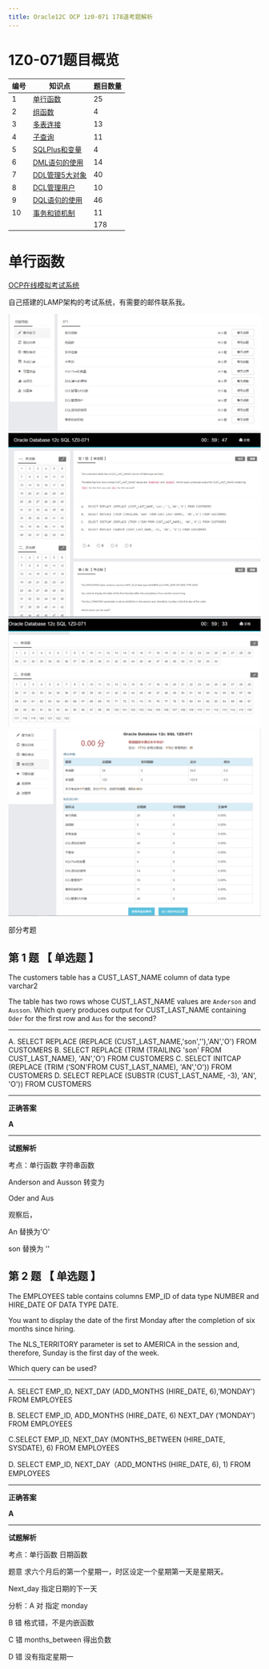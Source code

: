 ```yaml
---
title: Oracle12C OCP 1z0-071 178道考题解析
---
```


# 1Z0-071题目概览

| 编号 | 知识点       | 题目数量 |
| ---- | -------------- | ---- |
| 1   | [单行函数](#单行函数)       | 25   |
| 2    | [组函数](#组函数)          | 4    |
| 3    | [多表连接](#多表连接)       | 13   |
|4    | [子查询](#子查询)         | 11   |
| 5    | [SQLPlus和变量](#sqlplus和变量)  | 4    |
| 6    | [DML语句的使用](#dml语句的使用)  | 14   |
| 7    | [DDL管理5大对象](#ddl管理5大对象) | 40   |
| 8    | [DCL管理用户](#dcl管理用户)    | 10   |
| 9    | [DQL语句的使用](#dql语句的使用)  | 46   |
| 10    | [事务和锁机制](#事务和锁机制)   | 11   |
|      |                | 178  |


# 单行函数

[OCP在线模拟考试系统](http://10.0.0.121/)                                                                                                                                                                                                                                                                                                                                                                                                                                                                                                            				</div>

自己搭建的LAMP架构的考试系统，有需要的邮件联系我。

![](pic/002.png)
![](pic/003.png)
![](pic/004.png)
![](pic/005.png)

部分考题

## 第 1 题 【 单选题 】

The customers table has a CUST_LAST_NAME column of data type varchar2

The table has two rows whose CUST_LAST_NAME values are `Anderson` and `Ausson`. Which query produces output for CUST_LAST_NAME containing `Oder` for the first row and `Aus` for the second?

---

A.  SELECT REPLACE (REPLACE (CUST_LAST_NAME,'son',''),'AN','O') FROM CUSTOMERS
B.  SELECT REPLACE (TRIM (TRAILING 'son' FROM CUST_LAST_NAME), 'AN','O') FROM CUSTOMERS
C.  SELECT INITCAP (REPLACE (TRIM (‘SON'FROM CUST_LAST_NAME), 'AN','O')) FROM CUSTOMERS
D.  SELECT REPLACE (SUBSTR (CUST_LAST_NAME, -3), 'AN', 'O')) FROM CUSTOMERS

---

**正确答案**

**A**

---

**试题解析**

考点：单行函数 字符串函数

Anderson and Ausson 转变为

Oder and Aus

观察后，

An 替换为'O'

son 替换为 ''



## 第 2 题 【 单选题 】

The EMPLOYEES table contains columns EMP_ID of data type NUMBER and HIRE_DATE OF DATA TYPE DATE.

You want to display the date of the first Monday after the completion of six months since hiring.

The NLS_TERRITORY parameter is set to AMERICA in the session and, therefore, Sunday is the first day of the week.

Which query can be used?

---

A.  SELECT EMP_ID, NEXT_DAY (ADD_MONTHS (HIRE_DATE, 6),’MONDAY’) FROM EMPLOYEES

B.  SELECT EMP_ID, ADD_MONTHS (HIRE_DATE, 6) NEXT_DAY (’MONDAY’) FROM EMPLOYEES

C.SELECT EMP_ID, NEXT_DAY (MONTHS_BETWEEN (HIRE_DATE, SYSDATE), 6) FROM EMPLOYEES

D.  SELECT EMP_ID, NEXT_DAY（ADD_MONTHS (HIRE_DATE, 6), 1) FROM EMPLOYEES

---

**正确答案**

**A**

---

**试题解析**

考点：单行函数 日期函数

题意 求六个月后的第一个星期一，时区设定一个星期第一天是星期天。

Next_day 指定日期的下一天

分析：A 对 指定 monday

B 错 格式错，不是内嵌函数

C 错 months_between 得出负数

D 错 没有指定星期一